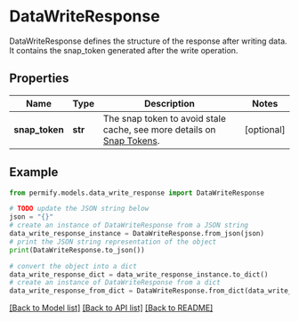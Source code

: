# DataWriteResponse

DataWriteResponse defines the structure of the response after writing data. It contains the snap_token generated after the write operation.

## Properties

Name | Type | Description | Notes
------------ | ------------- | ------------- | -------------
**snap_token** | **str** | The snap token to avoid stale cache, see more details on [Snap Tokens](../../operations/snap-tokens). | [optional] 

## Example

```python
from permify.models.data_write_response import DataWriteResponse

# TODO update the JSON string below
json = "{}"
# create an instance of DataWriteResponse from a JSON string
data_write_response_instance = DataWriteResponse.from_json(json)
# print the JSON string representation of the object
print(DataWriteResponse.to_json())

# convert the object into a dict
data_write_response_dict = data_write_response_instance.to_dict()
# create an instance of DataWriteResponse from a dict
data_write_response_from_dict = DataWriteResponse.from_dict(data_write_response_dict)
```
[[Back to Model list]](../README.md#documentation-for-models) [[Back to API list]](../README.md#documentation-for-api-endpoints) [[Back to README]](../README.md)


